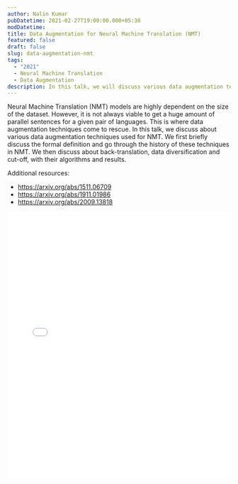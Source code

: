 ```yaml
---
author: Nalin Kumar
pubDatetime: 2021-02-27T19:00:00.000+05:30
modDatetime:
title: Data Augmentation for Neural Machine Translation (NMT)
featured: false
draft: false
slug: data-augmentation-nmt
tags:
  - "2021"
  - Neural Machine Translation
  - Data Augmentation
description: In this talk, we will discuss various data augmentation techniques used for Neural Machine Translation.
---
```


Neural Machine Translation (NMT) models are highly dependent on the size of the dataset. However, it is not always viable to get a huge amount of parallel sentences for a given pair of languages. This is where data augmentation techniques come to rescue. In this talk, we discuss about various data augmentation techniques used for NMT. We first briefly discuss the formal definition and go through the history of these techniques in NMT. We then discuss about back-translation, data diversification and cut-off, with their algorithms and results.

Additional resources:
- https://arxiv.org/abs/1511.06709
- https://arxiv.org/abs/1911.01986
- https://arxiv.org/abs/2009.13818

<embed src="/labtalks/assets/slides/2021-02-27--Nalin--data-augmentation-nmt.pdf" type="application/pdf" width="100%" height="600px">
